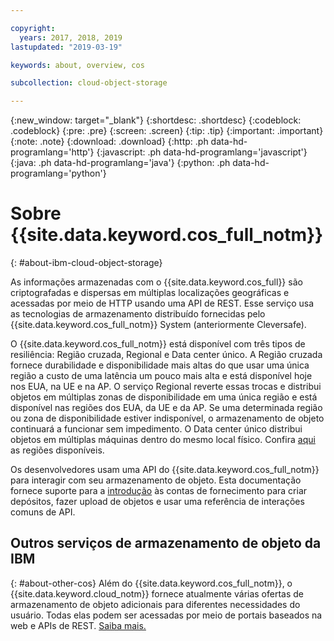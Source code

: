 ```yaml
---

copyright:
  years: 2017, 2018, 2019
lastupdated: "2019-03-19"

keywords: about, overview, cos

subcollection: cloud-object-storage

---
```

{:new_window: target="_blank"}
{:shortdesc: .shortdesc}
{:codeblock: .codeblock}
{:pre: .pre}
{:screen: .screen}
{:tip: .tip}
{:important: .important}
{:note: .note}
{:download: .download} 
{:http: .ph data-hd-programlang='http'} 
{:javascript: .ph data-hd-programlang='javascript'} 
{:java: .ph data-hd-programlang='java'} 
{:python: .ph data-hd-programlang='python'}


# Sobre {{site.data.keyword.cos_full_notm}}
{: #about-ibm-cloud-object-storage}

As informações armazenadas com o {{site.data.keyword.cos_full}} são criptografadas e dispersas em múltiplas localizações geográficas e acessadas por meio de HTTP usando uma API de REST. Esse serviço usa as tecnologias de armazenamento distribuído fornecidas pelo {{site.data.keyword.cos_full_notm}} System (anteriormente Cleversafe).

O {{site.data.keyword.cos_full_notm}} está disponível com três tipos de resiliência: Região cruzada, Regional e Data center único. A Região cruzada fornece durabilidade e disponibilidade mais altas do que usar uma única região a custo de uma latência um pouco mais alta e está disponível hoje nos EUA, na UE e na AP. O serviço Regional reverte essas trocas e distribui objetos em múltiplas zonas de disponibilidade em uma única região e está disponível nas regiões dos EUA, da UE e da AP. Se uma determinada região ou zona de disponibilidade estiver indisponível, o armazenamento de objeto continuará a funcionar sem impedimento. O Data center único distribui objetos em múltiplas máquinas dentro do mesmo local físico. Confira [aqui](/docs/services/cloud-object-storage/basics?topic=cloud-object-storage-endpoints#select-regions-and-endpoints) as regiões disponíveis.

Os desenvolvedores usam uma API do {{site.data.keyword.cos_full_notm}} para interagir com seu armazenamento de objeto. Esta documentação fornece suporte para a [introdução](/docs/services/cloud-object-storage?topic=cloud-object-storage-getting-started) às contas de fornecimento para criar depósitos, fazer upload de objetos e usar uma referência de interações comuns de API.

## Outros serviços de armazenamento de objeto da IBM
{: #about-other-cos}
Além do {{site.data.keyword.cos_full_notm}}, o {{site.data.keyword.cloud_notm}} fornece atualmente várias ofertas de armazenamento de objeto adicionais para diferentes necessidades do usuário. Todas elas podem ser acessadas por meio de portais baseados na web e APIs de REST. [Saiba mais.](https://cloud.ibm.com/docs/services/ibm-cos?topic=ibm-cos-object-storage-in-the-ibm-cloud)
